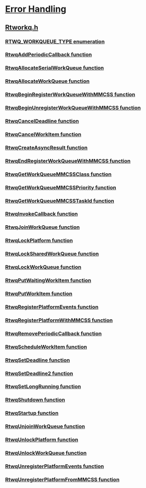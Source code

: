 # [Error Handling](../_debug/index.md)
## [Rtworkq.h](index.md)
### [RTWQ_WORKQUEUE_TYPE enumeration](../rtworkq/ne-rtworkq-rtwq_workqueue_type.md)
### [RtwqAddPeriodicCallback function](../rtworkq/nf-rtworkq-rtwqaddperiodiccallback.md)
### [RtwqAllocateSerialWorkQueue function](../rtworkq/nf-rtworkq-rtwqallocateserialworkqueue.md)
### [RtwqAllocateWorkQueue function](../rtworkq/nf-rtworkq-rtwqallocateworkqueue.md)
### [RtwqBeginRegisterWorkQueueWithMMCSS function](../rtworkq/nf-rtworkq-rtwqbeginregisterworkqueuewithmmcss.md)
### [RtwqBeginUnregisterWorkQueueWithMMCSS function](../rtworkq/nf-rtworkq-rtwqbeginunregisterworkqueuewithmmcss.md)
### [RtwqCancelDeadline function](../rtworkq/nf-rtworkq-rtwqcanceldeadline.md)
### [RtwqCancelWorkItem function](../rtworkq/nf-rtworkq-rtwqcancelworkitem.md)
### [RtwqCreateAsyncResult function](../rtworkq/nf-rtworkq-rtwqcreateasyncresult.md)
### [RtwqEndRegisterWorkQueueWithMMCSS function](../rtworkq/nf-rtworkq-rtwqendregisterworkqueuewithmmcss.md)
### [RtwqGetWorkQueueMMCSSClass function](../rtworkq/nf-rtworkq-rtwqgetworkqueuemmcssclass.md)
### [RtwqGetWorkQueueMMCSSPriority function](../rtworkq/nf-rtworkq-rtwqgetworkqueuemmcsspriority.md)
### [RtwqGetWorkQueueMMCSSTaskId function](../rtworkq/nf-rtworkq-rtwqgetworkqueuemmcsstaskid.md)
### [RtwqInvokeCallback function](../rtworkq/nf-rtworkq-rtwqinvokecallback.md)
### [RtwqJoinWorkQueue function](../rtworkq/nf-rtworkq-rtwqjoinworkqueue.md)
### [RtwqLockPlatform function](../rtworkq/nf-rtworkq-rtwqlockplatform.md)
### [RtwqLockSharedWorkQueue function](../rtworkq/nf-rtworkq-rtwqlocksharedworkqueue.md)
### [RtwqLockWorkQueue function](../rtworkq/nf-rtworkq-rtwqlockworkqueue.md)
### [RtwqPutWaitingWorkItem function](../rtworkq/nf-rtworkq-rtwqputwaitingworkitem.md)
### [RtwqPutWorkItem function](../rtworkq/nf-rtworkq-rtwqputworkitem.md)
### [RtwqRegisterPlatformEvents function](../rtworkq/nf-rtworkq-rtwqregisterplatformevents.md)
### [RtwqRegisterPlatformWithMMCSS function](../rtworkq/nf-rtworkq-rtwqregisterplatformwithmmcss.md)
### [RtwqRemovePeriodicCallback function](../rtworkq/nf-rtworkq-rtwqremoveperiodiccallback.md)
### [RtwqScheduleWorkItem function](../rtworkq/nf-rtworkq-rtwqscheduleworkitem.md)
### [RtwqSetDeadline function](../rtworkq/nf-rtworkq-rtwqsetdeadline.md)
### [RtwqSetDeadline2 function](../rtworkq/nf-rtworkq-rtwqsetdeadline2.md)
### [RtwqSetLongRunning function](../rtworkq/nf-rtworkq-rtwqsetlongrunning.md)
### [RtwqShutdown function](../rtworkq/nf-rtworkq-rtwqshutdown.md)
### [RtwqStartup function](../rtworkq/nf-rtworkq-rtwqstartup.md)
### [RtwqUnjoinWorkQueue function](../rtworkq/nf-rtworkq-rtwqunjoinworkqueue.md)
### [RtwqUnlockPlatform function](../rtworkq/nf-rtworkq-rtwqunlockplatform.md)
### [RtwqUnlockWorkQueue function](../rtworkq/nf-rtworkq-rtwqunlockworkqueue.md)
### [RtwqUnregisterPlatformEvents function](../rtworkq/nf-rtworkq-rtwqunregisterplatformevents.md)
### [RtwqUnregisterPlatformFromMMCSS function](../rtworkq/nf-rtworkq-rtwqunregisterplatformfrommmcss.md)
